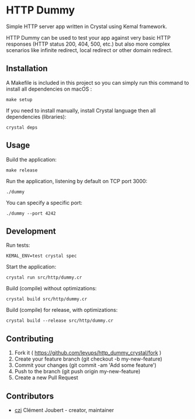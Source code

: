 # HTTP Dummy

Simple HTTP server app written in Crystal using Kemal framework.

HTTP Dummy can be used to test your app against very basic HTTP responses (HTTP status 200, 404, 500, etc.) but also more complex scenarios like infinite redirect, local redirect or other domain redirect. 

## Installation

A Makefile is included in this project so you can simply run this command to install all dependencies on macOS :

```shell
make setup
```

If you need to install manually, install Crystal language then all dependencies (libraries):

```shell
crystal deps
```

## Usage

Build the application:

```shell
make release
```

Run the application, listening by default on TCP port 3000:

```shell
./dummy
```

You can specify a specific port:

```shell
./dummy --port 4242
```

## Development

Run tests:

```shell
KEMAL_ENV=test crystal spec
```

Start the application:

```shell
crystal run src/http/dummy.cr
```

Build (compile) without optimizations:

```shell
crystal build src/http/dummy.cr
```

Build (compile) for release, with optimizations:

```shell
crystal build --release src/http/dummy.cr
```

## Contributing

1. Fork it ( https://github.com/levups/http_dummy_crystal/fork )
2. Create your feature branch (git checkout -b my-new-feature)
3. Commit your changes (git commit -am 'Add some feature')
4. Push to the branch (git push origin my-new-feature)
5. Create a new Pull Request

## Contributors

- [czj](https://github.com/czj) Clément Joubert - creator, maintainer
